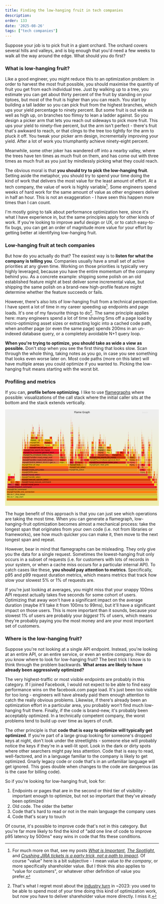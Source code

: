 ```yaml
---
title: Finding the low-hanging fruit in tech companies
description: 
order: 133
date: '2025-08-26'
tags: ["tech companies"]
---
```


Suppose your job is to pick fruit in a giant orchard. The orchard covers several hills and valleys, and is big enough that you'd need a few weeks to walk all the way around the edge. What should you do first?

### What is low-hanging fruit?

Like a good engineer, you might reduce this to an optimization problem: in order to harvest the most fruit possible, you should maximise the quantity of fruit you get from each individual tree. Just by walking up to a tree, you estimate you can get about thirty percent of the fruit by standing on your tiptoes, but most of the fruit is higher than you can reach. You start by building a tall ladder so you can pick fruit from the highest branches, which ups your yield percentage to ninety percent. But some fruit is out wide as well as high up, on branches too flimsy to lean a ladder against. So you design a picker arm that lets you reach out sideways to pick more fruit. This ups your yield to ninety-five percent, but the arm isn't perfect - there's fruit that's awkward to reach, or that clings to the tree too tightly for the arm to pluck it off. You tweak your picker arm design, incrementally improving your yield. After a lot of work you triumphantly achieve ninety-eight percent.

Meanwhile, some other joker has wandered off into a nearby valley, where the trees have ten times as much fruit on them, and has come out with three times as much fruit as you just by mindlessly picking what they could reach.

The obvious moral is that **you should try to pick the low-hanging fruit**. Setting aside the metaphor, you should try to spend your time doing the kind of work that delivers the most value for the least amount of effort. At a tech company, the value of work is highly variable[^1]. Some engineers spend weeks of hard work for the same amount of value as other engineers deliver in half an hour. This is not an exaggeration - I have seen this happen more times than I can count.

I'm mostly going to talk about performance optimization here, since it's what I have experience in, but the same principles apply for other kinds of work. If you're looking to improve awful design or UX, or to catch easy-to-fix bugs, you can get an order of magnitude more value for your effort by getting better at identifying low-hanging fruit.

### Low-hanging fruit at tech companies

But how do you actually do that? The easiest way is to **listen for what the company is telling you**. Companies usually have a small set of active priorities at any given time. Working on those priorities is typically very highly leveraged, because you have the entire momentum of the company behind you. As a concrete example: shipping some polish on an old established feature might at best deliver some incremental value, but shipping the same polish on a brand-new high-profile feature might determine whether the feature succeeds or fails. 

However, there's also lots of low-hanging fruit from a technical perspective. I have spent a lot of time in my career speeding up endpoints and page loads. It's one of my favourite things to do[^2]. The same principle applies here: many engineers spend a lot of time shaving 5ms off a page load by micro-optimizing asset sizes or extracting logic into a cached code path, when another page (or even the same page) spends 200ms in an un-indexed database query, or a completely avoidable N+1 query loop.

**When you're trying to optimize, you should take as wide a view as possible.** Don't stop when you see the first thing that looks slow. Scan through the whole thing, taking notes as you go, in case you see something that looks even worse later on. Most code paths (more on this later) will have multiple areas you could optimize if you wanted to. Picking the low-hanging fruit means starting with the worst bit.

### Profiling and metrics

If you can, **profile before optimizing**. I like to use [flamegraphs](https://www.brendangregg.com/flamegraphs.html) where possible: visualizations of the call stack where the initial caller sits at the bottom and the stack extends vertically.

![cpu](cpu-mysql-updated.svg)

The huge benefit of this approach is that you can just see which operations are taking the most time. When you can generate a flamegraph, low-hanging-fruit optimization becomes almost a mechanical process: take the longest span that originates from your own code (i.e. not from libraries or frameworks), see how much quicker you can make it, then move to the next longest span and repeat.

However, bear in mind that flamegraphs can be misleading. They only give you the data for a single request. Sometimes the lowest-hanging fruit only occurs in a subset of requests (i.e. for customers with lots of records in your system, or when a cache miss occurs for a particular internal API). To catch cases like these, **you should pay attention to metrics**. Specifically, p95 and p99 request duration metrics, which means metrics that track how slow your slowest 5% or 1% of requests are.

If you're just looking at averages, you might miss that your snappy 100ms API request actually takes five seconds for some cohort of users. Optimizing that away won't have a significant impact on the average duration (maybe it'll take it from 100ms to 99ms), but it'll have a significant impact on those users. This is more important than it sounds, because your slowest 1% of users are probably your _biggest_ 1% of users, which means they're probably paying you the most money and are your most important set of customers.

### Where is the low-hanging fruit?

Suppose you're not looking at a single API endpoint. Instead, you're looking at an entire API, or an entire service, or even an entire company. How do you know where to look for low-hanging fruit? The best trick I know is to think through the problem backwards. **What areas are likely to have already been aggressively optimized?**

The very highest-traffic or most visible endpoints are probably in this category. If I joined Facebook, I would not expect to be able to find easy performance wins on the facebook.com page load. It's just been too visible for too long - engineers will have already paid them enough attention to catch the really obvious problems. Likewise, if there's already been an optimization effort in a particular area, you probably won't find much low-hanging fruit there. Finally, if the code is brand-new, it's probably been acceptably optimized. In a technically competent company, the worst problems tend to build up over time as layers of cruft.

The other principle is that **code that is easy to optimize will typically get optimized**. If you're part of a large group looking for someone's dropped keys at night, don't look under the streetlights - someone else will probably notice the keys if they're in a well-lit spot. Look in the dark or dirty spots where other searchers might pay less attention. Code that is easy to read, well-factored, and in a language familiar to the company is likely to get optimized. Gnarly legacy code or code that's in an unfamiliar language will get ignored. This goes double when changes to the code are dangerous (as is the case for billing code).

So if you're looking for low-hanging fruit, look for:

1. Endpoints or pages that are in the second or third tier of visibility - important enough to optimize, but not so important that they've already been optimized
2. Old code. The older the better
3. Code that's hard to read or not in the main language the company uses
4. Code that's scary to touch

Of course, it's possible to improve code that's not in this category. But you're far more likely to find the kind of "add one line of code to improve p95 latency by 500ms" easy wins in code that fits these conditions.


[^1]: For much more on that, see my posts [_What is Important_](/what-is-important), [_The Spotlight_](/the-spotlight), and [_Crushing JIRA tickets is a party trick, not a path to impact_](/party-tricks). Of course "value" here is a bit subjective - I mean value _to the company_, or more specifically shareholder value. But I think this also applies to "value for customers", or whatever other definition of value you prefer.

[^2]: That's what I regret most about the [industry turn](/good-times-are-over) in ~2023: you used to be able to spend most of your time doing this kind of optimization work, but now you have to deliver shareholder value more directly. I miss it.